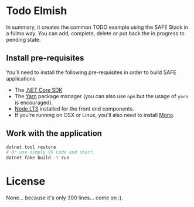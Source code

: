 # Todo Elmish

In summary, it creates the common TODO example using the SAFE Stack in a fulma way. You can add, complete, delete or put back the in progress to pending state.

## Install pre-requisites

You'll need to install the following pre-requisites in order to build SAFE applications

* The [.NET Core SDK](https://www.microsoft.com/net/download)
* The [Yarn](https://yarnpkg.com/lang/en/docs/install/) package manager (you can also use `npm` but the usage of `yarn` is encouraged).
* [Node LTS](https://nodejs.org/en/download/) installed for the front end components.
* If you're running on OSX or Linux, you'll also need to install [Mono](https://www.mono-project.com/docs/getting-started/install/).

## Work with the application

```bash
dotnet tool restore
# Or use simply VS Code and start.
dotnet fake build -t run
```

# License
None... because it's only 300 lines... come on :).